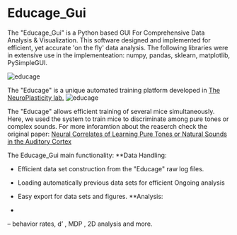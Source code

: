 # Educage_Gui
The "Educage_Gui" is a Python based GUI For Comprehensive Data Analysis & Visualization.
This software designed and implemented for efficient, yet accurate 'on the fly' data analysis.
The following libraries were in extensive use in the implementeation: numpy, pandas, sklearn, matplotlib, PySimpleGUI.


![educage](https://user-images.githubusercontent.com/83977654/125738396-c04dadb0-f1c5-44ee-9a78-c24285c02706.png)



The "Educage" is a unique automated training platform developed in [The NeuroPlasticity lab.](https://elsc.huji.ac.il/people-directory/faculty-members/adi-mizrahi/)
![educage](https://user-images.githubusercontent.com/83977654/125638474-76cc2aa7-50bc-4027-8dd0-14d97fd2bb00.png)

The "Educage" allows efficient training of several mice simultaneously. Here, we used the system to train mice to discriminate among pure tones or complex sounds. For more inforamtion about the reaserch check the original paper: [Neural Correlates of Learning Pure Tones or Natural Sounds in the Auditory Cortex](https://www.frontiersin.org/articles/10.3389/fncir.2019.00082/full)

The Educage_Gui main functionality:
**Data Handling:

- Efficient data set construction from the "Educage" raw log files.
- Loading automatically previous data sets for efficient Ongoing analysis
- Easy export for data sets and figures.
**Analysis:

-



– behavior rates, d’ , MDP , 2D analysis and more.
